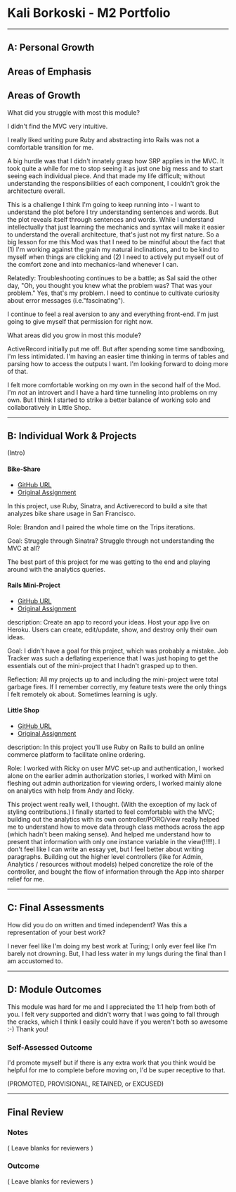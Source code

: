 # Kali Borkoski - M2 Portfolio

-----------------------

## A: Personal Growth

## Areas of Emphasis


## Areas of Growth

What did you struggle with most this module?


  I didn't find the MVC very intuitive.

  I really liked writing pure Ruby and abstracting into Rails was not a comfortable transition for me.

  A big hurdle was that I didn't innately grasp how SRP applies in the MVC. It took quite a while for me to stop seeing it as just one big mess and to start seeing each individual piece. And that made my life difficult; without understanding the responsibilities of each component, I couldn't grok the architecture overall.

  This is a challenge I think I'm going to keep running into - I want to understand the plot before I try understanding sentences and words. But the plot reveals itself through sentences and words. While I understand intellectually that just learning the mechanics and syntax will make it easier to understand the overall architecture, that's just not my first nature. So a big lesson for me this Mod was that I need to be mindful about the fact that (1) I'm working against the grain my natural inclinations, and to be kind to myself when things are clicking and (2) I need to actively put myself out of the comfort zone and into mechanics-land whenever I can.


  Relatedly: Troubleshooting continues to be a battle; as Sal said the other day, "Oh, you thought you knew what the problem was? That was your problem." Yes, that's my problem. I need to continue to cultivate curiosity about error messages (i.e."fascinating").

  I continue to feel a real aversion to any and everything front-end. I'm just going to give myself that permission for right now.

What areas did you grow in most this module?

  ActiveRecord initially put me off. But after spending some time sandboxing, I'm less intimidated. I'm having an easier time thinking in terms of tables and parsing how to access the outputs I want. I'm looking forward to doing more of that.

  I felt more comfortable working on my own in the second half of the Mod. I'm *not* an introvert and I have a hard time tunneling into problems on my own. But I think I started to strike a better balance of working solo and collaboratively in Little Shop.

-----------------------

## B: Individual Work & Projects

(Intro)

#### Bike-Share

* [GitHub URL](https://github.com/boveus/bike-share)
* [Original Assignment](https://github.com/turingschool/bike-share)

In this project, use Ruby, Sinatra, and Activerecord to build a site that analyzes bike share usage in San Francisco.

Role: Brandon and I paired the whole time on the Trips iterations.

Goal: Struggle through Sinatra? Struggle through not understanding the MVC at all?

The best part of this project for me was getting to the end and playing around with the analytics queries.

#### Rails Mini-Project

* [GitHub URL](https://github.com/JunePaloma/idea_box)
* [Original Assignment](http://backend.turing.io/module2/projects/mini-project)

description: Create an app to record your ideas. Host your app live on Heroku. Users can create, edit/update, show, and destroy only their own ideas.

Goal: I didn't have a goal for this project, which was probably a mistake. Job Tracker was such a deflating experience that I was just hoping to get the essentials out of the mini-project that I hadn't grasped up to then.

Reflection: All my projects up to and including the mini-project were total garbage fires. If I remember correctly, my feature tests were the only things I felt remotely ok about. Sometimes learning is ugly.

#### Little Shop

* [GitHub URL](https://github.com/mimilettd/little_shop_of_funsies)
* [Original Assignment](http://backend.turing.io/module2/projects/little_shop)

description: In this project you’ll use Ruby on Rails to build an online commerce platform to facilitate online ordering.

Role: I worked with Ricky on user MVC set-up and authentication, I worked alone on the earlier admin authorization stories, I worked with Mimi on fleshing out admin authorization for viewing orders, I worked mainly alone on analytics with help from Andy and Ricky.

This project went really well, I thought. (With the exception of my lack of styling contributions.) I finally started to feel comfortable with the MVC; building out the analytics with its own controller/PORO/view really helped me to understand how to move data through class methods across the app (which hadn't been making sense). And helped me understand how to present that information with only one instance variable in the view(!!!!!).  I don't feel like I can write an essay yet, but I feel better about writing paragraphs.  Building out the higher level controllers (like for Admin, Analytics / resources without models) helped concretize the role of the controller, and bought the flow of information through the App into sharper relief for me.

-----------------------

## C: Final Assessments

How did you do on written and timed independent?
Was this a representation of your best work?

I never feel like I'm doing my best work at Turing; I only ever feel like I'm barely not drowning. But, I had less water in my lungs during the final than I am accustomed to. 

-----------------------

## D: Module Outcomes

This module was hard for me and I appreciated the 1:1 help from both of you. I felt very supported and didn't worry that I was going to fall through the cracks, which I think I easily could have if you weren't both so awesome :-) Thank you!

### Self-Assessed Outcome

I'd promote myself but if there is any extra work that you think would be helpful for me to complete before moving on, I'd be super receptive to that.

(PROMOTED, PROVISIONAL, RETAINED, or EXCUSED)

------------------

## Final Review

### Notes

( Leave blanks for reviewers )

### Outcome

( Leave blanks for reviewers )

